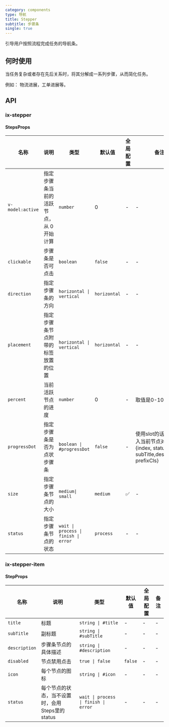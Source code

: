 ```yaml
---
category: components
type: 导航
title: Stepper
subtitle: 步骤条
single: true
---
```


引导用户按照流程完成任务的导航条。

## 何时使用

当任务复杂或者存在先后关系时，将其分解成一系列步骤，从而简化任务。

例如： 物流进展，工单进展等。

## API

### ix-stepper

#### StepsProps

| 名称 | 说明 | 类型 | 默认值 | 全局配置 | 备注 |
| ---| --- | --- | --- | --- | --- |
`v-model:active` | 指定步骤条当前的活跃节点，从 0 开始计算 | `number` | 0 | - | - |
`clickable` | 步骤条是否可点击 | `boolean` | `false` | - | - |
`direction` | 指定步骤条的方向 | `horizontal \| vertical` | `horizontal` | - | - |
`placement` | 指定步骤条节点附带的标签放置的位置 | `horizontal \| vertical` | `horizontal` | -| - |
`percent` | 当前活跃节点的进度 | `number` | 0 | - | 取值是0-100 |
`progressDot` | 指定步骤条是否为点状步骤条| `boolean \| #progressDot` | `false` | - | 使用slot的话，会传入当前节点对象{index, status, title, subTitle,description, prefixCls} |
`size` | 指定步骤条节点的大小 | `medium\| small` | `medium` | ✅ | - |
`status` | 指定步骤条节点的状态 | `wait \| process \| finish \| error` | `process` | - | - |

### ix-stepper-item

#### StepProps

| 名称 | 说明 | 类型 | 默认值 | 全局配置 | 备注 |
| ---| --- | --- | --- | --- | --- |
`title` | 标题 | `string \| #title` | - | - | - |
`subTitle` | 副标题 | `string \| #subTitle` | - | - | - |
`description` | 步骤条节点的具体描述 | `string \| #description` | - | - | - |
`disabled` | 节点禁用点击 | `true \| false` | `false` | - | - |
`icon` | 每个节点的图标 | `string \| #icon` | - | - | - |
`status` | 每个节点的状态，当不设置时，会用Steps里的status | `wait \| process \| finish \| error` | - | - | - |
